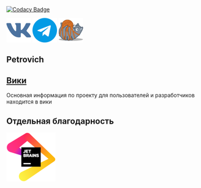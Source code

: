 [![Codacy Badge](https://api.codacy.com/project/badge/Grade/902a018f7e0c4e5d9a823e974a972742)](https://app.codacy.com/manual/Xoma163/petrovich?utm_source=github.com&utm_medium=referral&utm_content=Xoma163/petrovich&utm_campaign=Badge_Grade_Settings)

[![VK Bot](readme/vk.png)](https://vk.com/igor_petrovich_ksta)
[![Telegram Bot](readme/tg.png)](https://t.me/igor_petrovich_ksta_bot)
[![Website](staticfiles/favicon_64.png)](https://andrewsha.net)

## Petrovich

## [Вики](https://github.com/Xoma163/petrovich/wiki/1.-Документация-по-использованию-бота) 
Основная информация по проекту для пользователей и разработчиков находится в вики

## Отдельная благодарность

[![JetBrains](readme/jetbrains.png)](https://www.jetbrains.com/?from=petrovich)